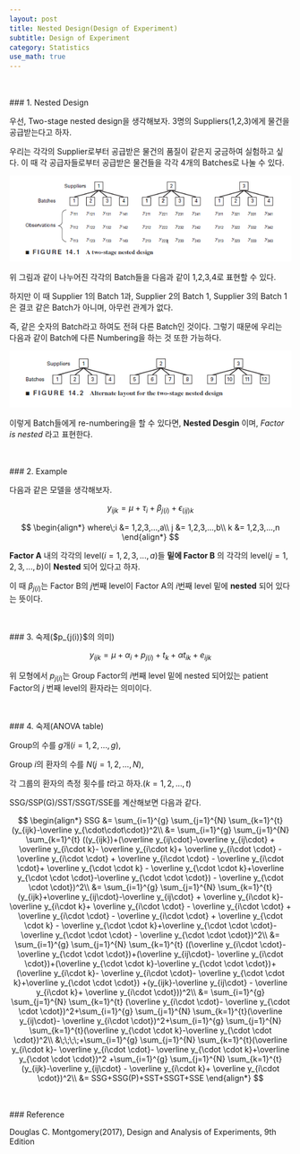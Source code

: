 ```yaml
---
layout: post
title: Nested Design(Design of Experiment)
subtitle: Design of Experiment
category: Statistics
use_math: true
---
```


<br>
<br>
### 1. Nested Design

우선, Two-stage nested design을 생각해보자. 3명의 Suppliers(1,2,3)에게 물건을 공급받는다고 하자.

우리는 각각의 Supplier로부터 공급받은 물건의 품질이 같은지 궁금하여 실험하고 싶다. 이 때 각 공급자들로부터 공급받은 물건들을 각각 4개의 Batches로 나눌 수 있다.

<center><img src = '/post_img/191127/image1.png' width="600"/></center>

위 그림과 같이 나누어진 각각의 Batch들을 다음과 같이 1,2,3,4로 표현할 수 있다.

하지만 이 때 Supplier 1의 Batch 1과, Supplier 2의 Batch 1, Supplier 3의 Batch 1은 결코 같은 Batch가 아니며, 아무런 관계가 없다.

즉, 같은 숫자의 Batch라고 하여도 전혀 다른 Batch인 것이다. 그렇기 때문에 우리는 다음과 같이 Batch에 다른 Numbering을 하는 것 또한 가능하다.

<center><img src = '/post_img/191127/image2.png' width="600"/></center>

이렇게 Batch들에게 re-numbering을 할 수 있다면, __Nested Desgin__ 이며, _Factor is nested_ 라고 표현한다.


<br>
<br>
### 2. Example

다음과 같은 모델을 생각해보자.

$$y_{ijk} = \mu + \tau_i + \beta_{j(i)}+\epsilon_{(ij)k}$$

$$
\begin{align*}
where\;i &= 1,2,3,...,a\\
j &= 1,2,3,...,b\\
k &= 1,2,3,...,n
\end{align*}
$$

__Factor A__ 내의 각각의 level($i = 1,2,3,...,a$)들 __밑에 Factor B__ 의 각각의 level($j = 1,2,3,...,b$)이 __Nested__ 되어 있다고 하자.

이 때 $\beta_{j(i)}$는 Factor B의 $j$번째 level이 Factor A의 $i$번째 level 밑에 __nested__ 되어 있다는 뜻이다.

<br>
<br>
### 3. 숙제($p_{j(i)}$의 의미)

$$y_{ijk} = \mu + \alpha_i + p_{j(i)}+t_k+\alpha t_{ik} + e_{ijk}$$

위 모형에서 $p_{j(i)}$는 Group Factor의 $i$번째 level 밑에 nested 되어있는 patient Factor의 $j$ 번째 level의 환자라는 의미이다.


<br>
<br>
### 4. 숙제(ANOVA table)

Group의 수를 $g$개($i=1,2,...,g$),

Group $i$의 환자의 수를 $N$($j=1,2,...,N$),

각 그룹의 환자의 측정 횟수를 $t$라고 하자.($k=1,2,...,t$)

SSG/SSP(G)/SST/SSGT/SSE를 계산해보면 다음과 같다.

$$
\begin{align*}
SSG &= \sum_{i=1}^{g} \sum_{j=1}^{N} \sum_{k=1}^{t} (y_{ijk}-\overline y_{\cdot\cdot\cdot})^2\\
&= \sum_{i=1}^{g} \sum_{j=1}^{N} \sum_{k=1}^{t} ((y_{ijk})+(\overline y_{ij\cdot}-\overline y_{ij\cdot} + \overline y_{i\cdot k}- \overline y_{i\cdot k}+ \overline y_{i\cdot \cdot} - \overline y_{i\cdot \cdot} + \overline y_{i\cdot \cdot} - \overline y_{i\cdot \cdot}+ \overline y_{\cdot \cdot k} - \overline y_{\cdot \cdot k}+\overline y_{\cdot \cdot \cdot}-\overline y_{\cdot \cdot \cdot}) - \overline y_{\cdot \cdot \cdot})^2\\
&= \sum_{i=1}^{g} \sum_{j=1}^{N} \sum_{k=1}^{t} (y_{ijk}+\overline y_{ij\cdot}-\overline y_{ij\cdot} + \overline y_{i\cdot k}- \overline y_{i\cdot k}+ \overline y_{i\cdot \cdot} - \overline y_{i\cdot \cdot} + \overline y_{i\cdot \cdot} - \overline y_{i\cdot \cdot} + \overline y_{\cdot \cdot k} - \overline y_{\cdot \cdot k}+\overline y_{\cdot \cdot \cdot}-\overline y_{\cdot \cdot \cdot} - \overline y_{\cdot \cdot \cdot})^2\\
&= \sum_{i=1}^{g} \sum_{j=1}^{N} \sum_{k=1}^{t} ((\overline y_{i\cdot \cdot}- \overline y_{\cdot \cdot \cdot})+(\overline y_{ij\cdot}- \overline y_{i\cdot \cdot})+(\overline y_{\cdot \cdot k}-\overline y_{\cdot \cdot \cdot})+(\overline y_{i\cdot k}- \overline y_{i\cdot \cdot}- \overline y_{\cdot \cdot k}+\overline y_{\cdot \cdot \cdot})
  +(y_{ijk}-\overline y_{ij\cdot} - \overline y_{i\cdot k}+ \overline y_{i\cdot \cdot}))^2\\
&= \sum_{i=1}^{g} \sum_{j=1}^{N} \sum_{k=1}^{t} (\overline y_{i\cdot \cdot}- \overline y_{\cdot \cdot \cdot})^2+\sum_{i=1}^{g} \sum_{j=1}^{N} \sum_{k=1}^{t}(\overline y_{ij\cdot}- \overline y_{i\cdot \cdot})^2+\sum_{i=1}^{g} \sum_{j=1}^{N} \sum_{k=1}^{t}(\overline y_{\cdot \cdot k}-\overline y_{\cdot \cdot \cdot})^2\\
&\;\;\;\;+\sum_{i=1}^{g} \sum_{j=1}^{N} \sum_{k=1}^{t}(\overline y_{i\cdot k}- \overline y_{i\cdot \cdot}- \overline y_{\cdot \cdot k}+\overline y_{\cdot \cdot \cdot})^2
  +\sum_{i=1}^{g} \sum_{j=1}^{N} \sum_{k=1}^{t}(y_{ijk}-\overline y_{ij\cdot} - \overline y_{i\cdot k}+ \overline y_{i\cdot \cdot})^2\\
&= SSG+SSG(P)+SST+SSGT+SSE
\end{align*}
$$



<br>
<br>
### Reference

Douglas C. Montgomery(2017), Design and Analysis of Experiments, 9th Edition
